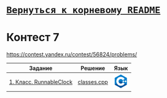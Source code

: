 # [__```Вернуться к корневому README```__](https://github.com/MaximKanevskiy/CFUV/blob/main/README.md)
# Контест 7
https://contest.yandex.ru/contest/56824/problems/

| Задание | Решение | Язык |
| --- | --- | --- |
| [1. Класс. RunnableСlock](https://contest.yandex.ru/contest/56824/problems/1/) | [classes.cpp](https://github.com/MaximKanevskiy/CFUV/blob/main/contest_07/01/classes.cpp) | [<img src="https://github.com/MaximKanevskiy/CFUV/blob/main/img/cpp.png" width="40"/>]() |
